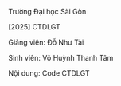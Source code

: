 Trường Đại học Sài Gòn

[2025] CTDLGT

Giảng viên: Đỗ Như Tài

Sinh viên: Võ Huỳnh Thanh Tâm

Nội dung: Code CTDLGT
